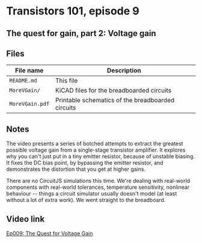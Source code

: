# Transistors 101, episode 9
## The quest for gain, part 2: Voltage gain

## Files

| File name           | Description                                       |
| ------------------- | ------------------------------------------------- |
| `README.md`         | This file                                         |
| `MoreVGain/`        | KiCAD files for the breadboarded circuits         |
| `MoreVGain.pdf`     | Printable schematics of the breadboarded circuits |

## Notes

The video presents a series of botched attempts to extract the
greatest possible voltage gain from a single-stage transistor
amplifier. It explores why you can't just put in a tiny emitter
resistor, because of unstable biasing. It fixes the DC bias point,
by bypassing the emitter resistor, and demonstrates the distortion
that you get at higher gains.

There are no CircuitJS simulations this time. We're dealing with
real-world components with real-world tolerances, temperature 
sensitivity, nonlinear behaviour -- things a circuit simulator
usually doesn't model (at least without a lot of extra work).
We went straight to the breadboard.

## Video link

[Ep009: The Quest for Voltage Gain](https://youtu.be/oWepMBOTbpU)
